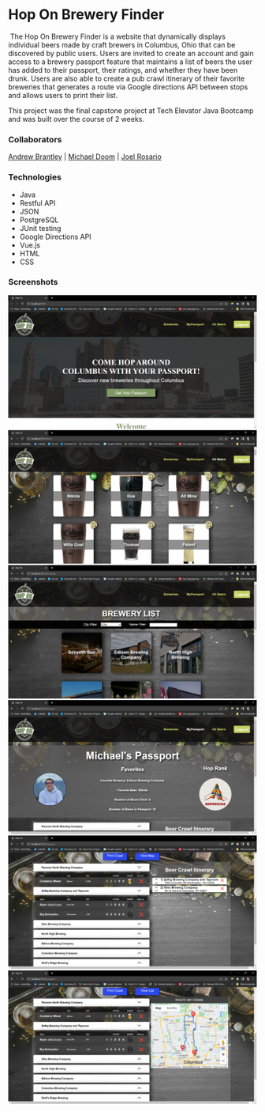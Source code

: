 # Hop On Brewery Finder
​
The Hop On Brewery Finder is a website that dynamically displays individual beers made by craft brewers in Columbus, Ohio that can be discovered by public users. Users are invited to create an account and gain access to a brewery passport feature that maintains a list of beers the user has added to their passport, their ratings, and whether they have been drunk. Users are also able to create a pub crawl itinerary of their favorite breweries that generates a route via Google directions API between stops and allows users to print their list.

This project was the final capstone project at Tech Elevator Java Bootcamp and was built over the course of 2 weeks. 

<h3>Collaborators</h3>
<a href="http://www.linkedin.com/in/abrantl">Andrew Brantley</a> |
<a href="http://www.linkedin.com/in/michaeldoom">Michael Doom</a> |
<a href="https://www.linkedin.com/in/joel-aurelio/">Joel Rosario</a>

<h3>Technologies</h3>
<ul>
  <li>Java</li>
  <li>Restful API</li>
  <li>JSON</li>
  <li>PostgreSQL</li>
  <li>JUnit testing</li>
  <li>Google Directions API</li>
  <li>Vue.js</li>
  <li>HTML</li>
  <li>CSS</li> 
</ul>

<h3>Screenshots</h3>
<img src="https://github.com/abrantley87/HopOnBreweryFinder/blob/main/screenshots/HopOn-homepage.PNG">
<img src="https://github.com/abrantley87/HopOnBreweryFinder/blob/main/screenshots/HopOn-AllBeersList.PNG">
<img src="https://github.com/abrantley87/HopOnBreweryFinder/blob/main/screenshots/HopOn-BreweryList.PNG">

<img src="https://github.com/abrantley87/HopOnBreweryFinder/blob/main/screenshots/HopOn-Passport1.PNG">
<img src="https://github.com/abrantley87/HopOnBreweryFinder/blob/main/screenshots/HopOn-Passport2.PNG">
<img src="https://github.com/abrantley87/HopOnBreweryFinder/blob/main/screenshots/HopOn-Passport3.PNG">

